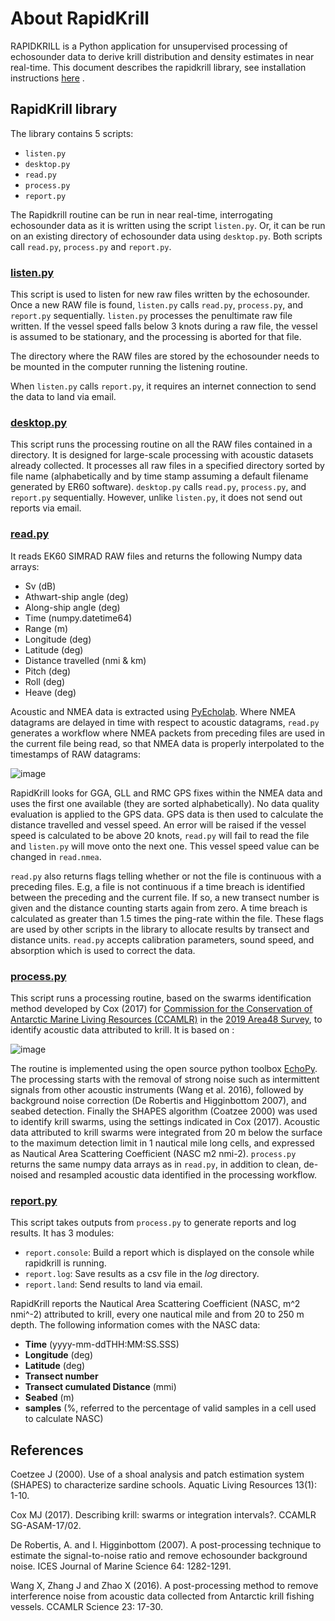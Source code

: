 # About RapidKrill

RAPIDKRILL is a Python application for unsupervised processing of echosounder data to derive krill distribution and density estimates in near real-time. This document describes the rapidkrill library, see installation instructions [here](installation.md) .

## RapidKrill library
The library contains 5 scripts:

* `listen.py`
* `desktop.py`
* `read.py`
* `process.py`
* `report.py`

The Rapidkrill routine can be run in near real-time, interrogating echosounder data as it is written using the script `listen.py`. Or, it can be run on an existing directory of echosounder data using `desktop.py`. Both scripts call `read.py`, `process.py` and `report.py`.

### [listen.py](https://github.com/alejandro-ariza/rapidkrill/blob/master/rapidkrill/listen.py)
This script is used to listen for new raw files written by the echosounder. Once a new RAW file is found, `listen.py` calls `read.py`, `process.py`, and `report.py` sequentially. `listen.py` processes the penultimate raw file written. If the vessel speed falls below 3 knots during a raw file, the vessel is assumed to be stationary, and the processing is aborted for that file. 

The directory where the RAW files are stored by the echosounder needs to be mounted in the computer running the listening routine. 

When `listen.py` calls `report.py`, it requires an internet connection to send the data to land via email.

### [desktop.py](https://github.com/alejandro-ariza/rapidkrill/blob/master/rapidkrill/desktop.py)
This script runs the processing routine on all the RAW files contained in a directory. It is designed for large-scale processing with acoustic datasets already collected. It processes all raw files in a specified directory sorted by file name (alphabetically and by time stamp assuming a default filename generated by ER60 software). `desktop.py` calls `read.py`, `process.py`, and `report.py` sequentially. However, unlike `listen.py`, it does not send out reports via email.

### [read.py](https://github.com/alejandro-ariza/rapidkrill/blob/master/rapidkrill/read.py)
It reads EK60 SIMRAD RAW files and returns the following Numpy data arrays:
* Sv (dB)
* Athwart-ship angle (deg)
* Along-ship angle (deg)
* Time (numpy.datetime64)
* Range (m)
* Longitude (deg)
* Latitude (deg)
* Distance travelled (nmi & km)
* Pitch (deg)
* Roll (deg)
* Heave (deg)  

Acoustic and NMEA data is extracted using [PyEcholab](https://github.com/CI-CMG/pyEcholab). Where NMEA datagrams are delayed in time with respect to acoustic datagrams, `read.py` generates a workflow where NMEA packets from preceding files are used in the current file being read, so that NMEA data is properly interpolated to the timestamps of RAW datagrams:

![image](https://github.com/alejandro-ariza/rapidkrill/blob/master/docs/nmea_interpolation.png)

RapidKrill looks for GGA, GLL and RMC GPS fixes within the NMEA data and uses the first one available (they are sorted alphabetically). No data quality evaluation is applied to the GPS data. GPS data is then used to calculate the distance travelled and vessel speed. An error will be raised if the vessel speed is calculated to be above 20 knots, `read.py` will fail to read the file and `listen.py` will move onto the next one. This vessel speed value can be changed in `read.nmea`.  

`read.py` also returns flags telling whether or not the file is continuous with a preceding files. E.g, a file is not continuous if a time breach is identified between the preceding and the current file. If so, a new transect number is given and the distance counting starts again from zero. A time breach is calculated as greater than 1.5 times the ping-rate within the file.
These flags are used by other scripts in the library to allocate results by transect and distance units. `read.py` accepts calibration parameters, sound speed, and absorption which is used to correct the data. 


### [process.py](https://github.com/alejandro-ariza/rapidkrill/blob/master/rapidkrill/process.py)
This script runs a processing routine, based on the swarms identification method developed by Cox (2017) for [Commission for the Conservation of Antarctic Marine Living Resources (CCAMLR)](https://www.ccamlr.org) in the [2019 Area48 Survey](https://github.com/ccamlr/2019Area48Survey/tree/master/acoustic_data), to identify acoustic data attributed to krill. It is based on  : 

![image](https://github.com/alejandro-ariza/rapidkrill/blob/master/docs/process.png)

The routine is implemented using the open source python toolbox [EchoPy](https://github.com/bas-acoustics/echopy). The processing starts with the removal of strong noise such as intermittent signals from other acoustic instruments (Wang et al. 2016), followed by background noise correction (De Robertis and Higginbottom 2007), and seabed detection. Finally the SHAPES algorithm (Coatzee 2000) was used to identify krill swarms, using the settings indicated in Cox (2017). Acoustic data attributed to krill swarms were integrated from 20 m below the surface to the maximum detection limit in 1 nautical mile long cells, and expressed as Nautical Area Scattering Coefficient (NASC m2 nmi-2). `process.py` returns the same numpy data arrays as in `read.py`, in addition to clean, de-noised and resampled acoustic data identified in the processing workflow.   

### [report.py](https://github.com/alejandro-ariza/rapidkrill/blob/master/rapidkrill/report.py)
This script takes outputs from `process.py` to generate reports and log results. It has 3 modules:

* `report.console`: Build a report which is displayed on the console while rapidkrill is running.
* `report.log`: Save results as a csv file in the *log* directory.
* `report.land`: Send results to land via email.

RapidKrill reports the Nautical Area Scattering Coefficient (NASC, m^2 nmi^-2) attributed to krill, every one nautical mile and from 20 to 250 m depth. The following information comes with the NASC data:
* **Time** (yyyy-mm-ddTHH:MM:SS.SSS)
* **Longitude** (deg)
* **Latitude** (deg)
* **Transect number**
* **Transect cumulated Distance** (mmi) 
* **Seabed** (m)
* **samples** (%, referred to the percentage of valid samples in a cell used to calculate NASC)

## References
Coetzee J (2000). Use of a shoal analysis and patch estimation system (SHAPES) to characterize sardine schools. Aquatic Living Resources 13(1): 1-10.

Cox MJ (2017). Describing krill: swarms or integration intervals?. CCAMLR SG-ASAM-17/02.

De Robertis, A. and I. Higginbottom (2007). A post-processing technique to estimate the signal-to-noise ratio and remove echosounder background noise. ICES Journal of Marine Science 64: 1282-1291.

Wang X, Zhang J and Zhao X (2016). A post-processing method to remove interference noise from acoustic data collected from Antarctic krill fishing vessels. CCAMLR Science 23: 17-30.

